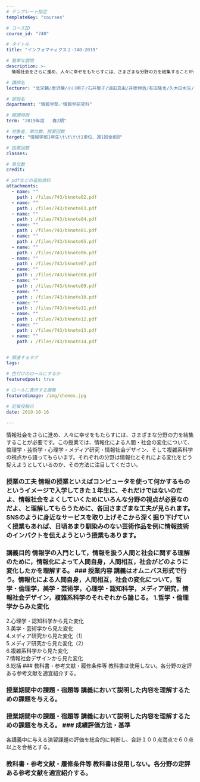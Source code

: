 ```yaml
---
# テンプレート指定
templateKey: "courses"

# コースID
course_id: "740"

# タイトル
title: "インフォマティクス２-740-2019"

# 簡単な説明
description: >-
  情報社会をさらに進め、人々に幸せをもたらすには、さまざまな分野の力を結集することが必要です。この授業では、情報化による人間・社会の変化について、倫理学・芸術学・心理学・メディア研究・情報社会デザイン、...

# 講師名
lecturer: "北栄輔/唐沢穰/小川明子/石井敬子/浦田真由/井原伸浩/有田隆也/久木田水生/中村登志哉/秋庭史典/戸田山和久/安田孝美/山本竜大"

# 部局名
department: "情報学部／情報学研究科"

# 開講時限
term: "2019年度	春2期"

# 対象者、単位数、授業回数
target: "情報学部1年生\t\t\t\t1単位、週1回全8回"

# 授業回数
classes: 

# 単位数
credit: 

# pdfなどの追加資料
attachments: 
  - name: "" 
    path : /files/743/bknote02.pdf
  - name: "" 
    path : /files/743/bknote03.pdf
  - name: "" 
    path : /files/743/bknote04.pdf
  - name: "" 
    path : /files/743/bknote01.pdf
  - name: "" 
    path : /files/743/bknote05.pdf
  - name: "" 
    path : /files/743/bknote06.pdf
  - name: "" 
    path : /files/743/bknote07.pdf
  - name: "" 
    path : /files/743/bknote08.pdf
  - name: "" 
    path : /files/743/bknote09.pdf
  - name: "" 
    path : /files/743/bknote10.pdf
  - name: "" 
    path : /files/743/bknote11.pdf
  - name: "" 
    path : /files/743/bknote12.pdf
  - name: "" 
    path : /files/743/bknote13.pdf
  - name: "" 
    path : /files/743/bknote14.pdf


# 関連するタグ
tags:

# 色付けのロールにするか
featuredpost: true

# ロールに表示する画像
featuredimage: /img/chemex.jpg

# 記事投稿日
date: 2019-10-16

---
```

情報社会をさらに進め、人々に幸せをもたらすには、さまざまな分野の力を結集することが必要です。この授業では、情報化による人間・社会の変化について、倫理学・芸術学・心理学・メディア研究・情報社会デザイン、そして複雑系科学の視点から語ってもらいます。それぞれの分野は情報化とそれによる変化をどう捉えようとしているのか、その方法に注目してください。
 ### 授業の工夫 情報の授業といえばコンピュータを使って何かするものというイメージで入学してきた１年生に、それだけではないのだよ、情報社会をよくしていくためにいろんな分野の視点が必要なのだよ、と理解してもらうために、各回さまざまな工夫が見られます。SNSのように身近なサービスを取り上げそこから深く掘り下げていく授業もあれば、日頃あまり馴染みのない芸術作品を例に情報技術のインパクトを伝えようという授業もあります。

 ### 講義目的 情報学の入門として，情報を扱う人間と社会に関する理解のために，情報化によって人間自身，人間相互，社会がどのように変化したかを理解する。 ### 授業内容 講義はオムニバス形式で行う。情報化による人間自身，人間相互，社会の変化について，哲学・倫理学，美学・芸術学，心理学・認知科学，メディア研究，情報社会デザイン，複雑系科学のそれぞれから論じる。 1.哲学・倫理学からみた変化  
2.心理学・認知科学から見た変化  
3.美学・芸術学から見た変化  
4.メディア研究から見た変化（1）  
5.メディア研究から見た変化（2）  
6.複雑系科学から見た変化  
7.情報社会デザインから見た変化  
8.総括 ### 教科書・参考文献・履修条件等 教科書は使用しない。各分野の定評ある参考文献を適宜紹介する。


 ### 授業期間中の課題・宿題等 講義において説明した内容を理解するための課題を与える。
 ### 授業期間中の課題・宿題等 講義において説明した内容を理解するための課題を与える。 ### 成績評価方法・基準  
各講義中に与える演習課題の評価を総合的に判断し、合計１００点満点で６０点以上を合格とする。
 ### 教科書・参考文献・履修条件等 教科書は使用しない。各分野の定評ある参考文献を適宜紹介する。